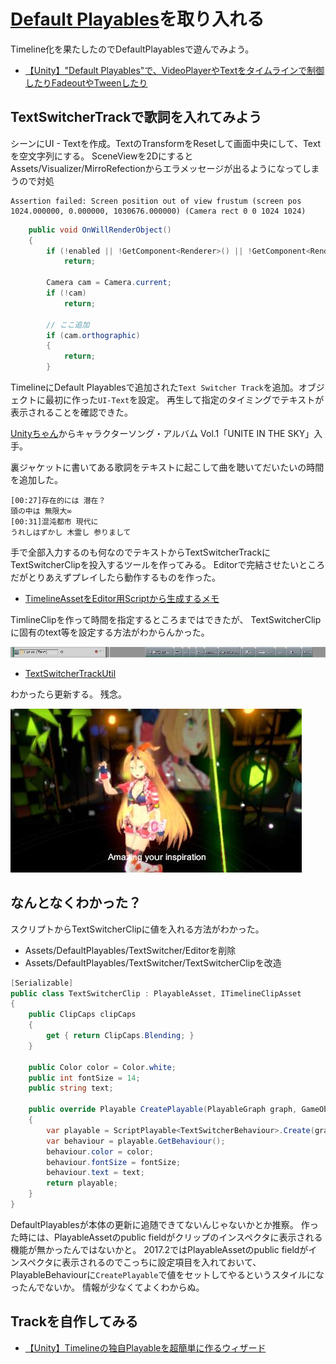 # [Default Playables](https://www.assetstore.unity3d.com/en/#!/content/95266)を取り入れる

Timeline化を果たしたのでDefaultPlayablesで遊んでみよう。

* [【Unity】"Default Playables"で、VideoPlayerやTextをタイムラインで制御したりFadeoutやTweenしたり](http://tsubakit1.hateblo.jp/entry/2017/07/14/215906)

## TextSwitcherTrackで歌詞を入れてみよう

シーンにUI - Textを作成。TextのTransformをResetして画面中央にして、Textを空文字列にする。
SceneViewを2DにするとAssets/Visualizer/MirroRefectionからエラメッセージが出るようになってしまうので対処

```
Assertion failed: Screen position out of view frustum (screen pos 1024.000000, 0.000000, 1030676.000000) (Camera rect 0 0 1024 1024)
```

```cs
	public void OnWillRenderObject()
	{
		if (!enabled || !GetComponent<Renderer>() || !GetComponent<Renderer>().sharedMaterial || !GetComponent<Renderer>().enabled)
			return;

		Camera cam = Camera.current;
		if (!cam)
			return;

        // ここ追加
        if (cam.orthographic)
        {
            return;
        }
```

TimelineにDefault Playablesで追加された``Text Switcher Track``を追加。オブジェクトに最初に作った``UI-Text``を設定。
再生して指定のタイミングでテキストが表示されることを確認できた。

[Unityちゃん](http://unity-chan.com/)からキャラクターソング・アルバム Vol.1「UNITE IN THE SKY」入手。

裏ジャケットに書いてある歌詞をテキストに起こして曲を聴いてだいたいの時間を追加した。

```
[00:27]存在的には 潜在？
頭の中は 無限大∞
[00:31]混沌都市 現代に
うれしはずかし 木霊し 参りまして
```

手で全部入力するのも何なのでテキストからTextSwitcherTrackにTextSwitcherClipを投入するツールを作ってみる。
Editorで完結させたいところだがとりあえずプレイしたら動作するものを作った。

* [TimelineAssetをEditor用Scriptから生成するメモ](https://qiita.com/furai13/items/d2048d49dde45823b3de)

TimlineClipを作って時間を指定するところまではできたが、
TextSwitcherClipに固有のtext等を設定する方法がわからんかった。

![textswitchertrack](textswitchertrack.jpg)

* [TextSwitcherTrackUtil](../Assets/TextSwitcherTrackUtil.cs)

わかったら更新する。
残念。

![textswitcher.jpg](textswitcher.jpg)

## なんとなくわかった？
スクリプトからTextSwitcherClipに値を入れる方法がわかった。

* Assets/DefaultPlayables/TextSwitcher/Editorを削除
* Assets/DefaultPlayables/TextSwitcher/TextSwitcherClipを改造

```cs
[Serializable]
public class TextSwitcherClip : PlayableAsset, ITimelineClipAsset
{
    public ClipCaps clipCaps
    {
        get { return ClipCaps.Blending; }
    }

    public Color color = Color.white;
    public int fontSize = 14;
    public string text;

    public override Playable CreatePlayable(PlayableGraph graph, GameObject owner)
    {
        var playable = ScriptPlayable<TextSwitcherBehaviour>.Create(graph);
        var behaviour = playable.GetBehaviour();
        behaviour.color = color;
        behaviour.fontSize = fontSize;
        behaviour.text = text;
        return playable;
    }
}
```

DefaultPlayablesが本体の更新に追随できてないんじゃないかとか推察。
作った時には、PlayableAssetのpublic fieldがクリップのインスペクタに表示される機能が無かったんではないかと。
2017.2ではPlayableAssetのpublic fieldがインスペクタに表示されるのでこっちに設定項目を入れておいて、
PlayableBehaviourに``CreatePlayable``で値をセットしてやるというスタイルになったんでないか。
情報が少なくてよくわからぬ。

## Trackを自作してみる

* [【Unity】Timelineの独自Playableを超簡単に作るウィザード](http://tsubakit1.hateblo.jp/entry/2017/10/15/195736)

